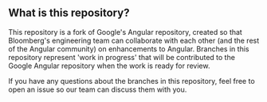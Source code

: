 ## What is this repository?

This repository is a fork of Google's Angular repository, created so that Bloomberg's
engineering team can collaborate with each other (and the rest of the Angular community)
on enhancements to Angular. Branches in this repository represent 'work in progress' that
will be contributed to the Google Angular repository when the work is ready for review.

If you have any questions about the branches in this repository, feel free to open an issue
so our team can discuss them with you.
